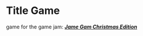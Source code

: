 # Title Game
game for the game jam: [***Jame Gam Christmas Edition***](https://itch.io/jam/jame-gam-christmas-edition)
